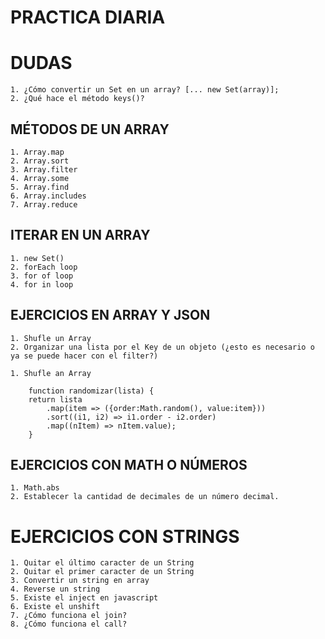 # PRACTICA DIARIA

# DUDAS
    1. ¿Cómo convertir un Set en un array? [... new Set(array)];
    2. ¿Qué hace el método keys()?

## MÉTODOS DE UN ARRAY
    
    1. Array.map
    2. Array.sort
    3. Array.filter
    4. Array.some
    5. Array.find
    6. Array.includes
    7. Array.reduce
    

## ITERAR EN UN ARRAY
    1. new Set()    
    2. forEach loop
    3. for of loop
    4. for in loop
    

## EJERCICIOS EN ARRAY Y JSON 

    1. Shufle un Array
    2. Organizar una lista por el Key de un objeto (¿esto es necesario o ya se puede hacer con el filter?)

    1. Shufle an Array

        function randomizar(lista) {
        return lista
            .map(item => ({order:Math.random(), value:item}))
            .sort((i1, i2) => i1.order - i2.order)
            .map((nItem) => nItem.value);
        }

## EJERCICIOS CON MATH O NÚMEROS

    1. Math.abs
    2. Establecer la cantidad de decimales de un número decimal.

# EJERCICIOS CON STRINGS

    1. Quitar el último caracter de un String
    2. Quitar el primer caracter de un String
    3. Convertir un string en array
    4. Reverse un string
    5. Existe el inject en javascript
    6. Existe el unshift
    7. ¿Cómo funciona el join?
    8. ¿Cómo funciona el call?
